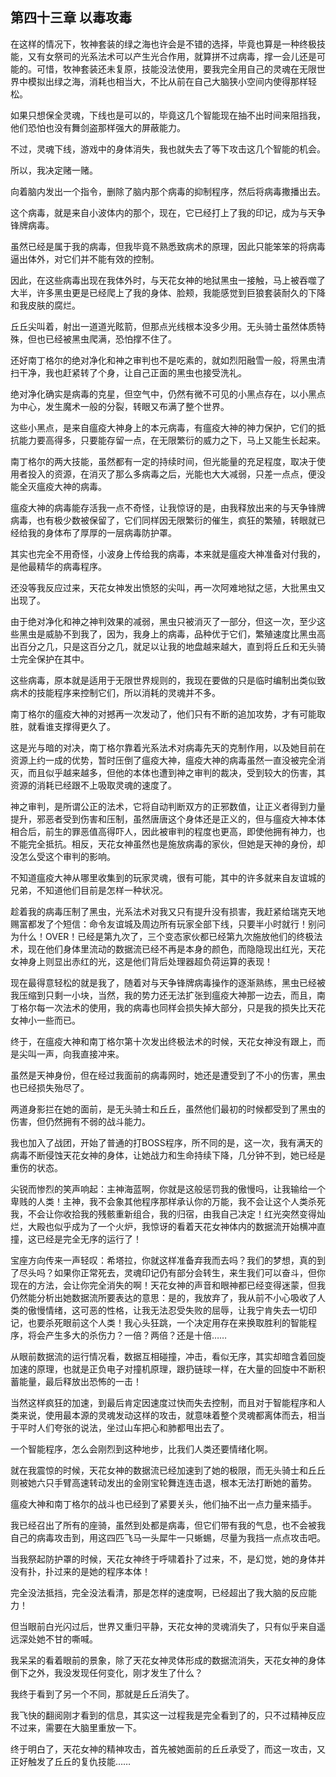 ## 第四十三章 以毒攻毒

在这样的情况下，牧神套装的绿之海也许会是不错的选择，毕竟也算是一种终极技能，又有女祭司的光系法术可以产生光合作用，就算拼不过病毒，撑一会儿还是可能的。可惜，牧神套装还未复原，技能没法使用，要我完全用自己的灵魂在无限世界中模拟出绿之海，消耗也相当大，不比从前在自己大脑狭小空间内使得那样轻松。

如果只想保全灵魂，下线也是可以的，毕竟这几个智能现在抽不出时间来阻挡我，他们恐怕也没有舞剑盗那样强大的屏蔽能力。

不过，灵魂下线，游戏中的身体消失，我也就失去了等下攻击这几个智能的机会。

所以，我决定赌一赌。

向着脑内发出一个指令，删除了脑内那个病毒的抑制程序，然后将病毒撒播出去。

这个病毒，就是来自小波体内的那个，现在，它已经打上了我的印记，成为与天争锋牌病毒。

虽然已经是属于我的病毒，但我毕竟不熟悉致病术的原理，因此只能笨笨的将病毒逼出体外，对它们并不能有效的控制。

因此，在这些病毒出现在我体外时，与天花女神的地狱黑虫一接触，马上被吞噬了大半，许多黑虫更是已经爬上了我的身体、脸颊，我能感觉到巨狼套装耐久的下降和我皮肤的腐烂。

丘丘尖叫着，射出一道道光眩箭，但那点光线根本没多少用。无头骑士虽然体质特殊，但也已经被黑虫爬满，恐怕撑不住了。

还好南丁格尔的绝对净化和神之审判也不是吃素的，就如烈阳融雪一般，将黑虫清扫干净，我也赶紧转了个身，让自己正面的黑虫也接受洗礼。

绝对净化确实是病毒的克星，但空气中，仍然有微不可见的小黑点存在，以小黑点为中心，发生魔术一般的分裂，转眼又布满了整个世界。

这些小黑点，是来自瘟疫大神身上的本元病毒，有瘟疫大神的神力保护，它们的抵抗能力要高得多，只要能存留一点，在无限繁衍的威力之下，马上又能生长起来。

南丁格尔的两大技能，虽然都有一定的持续时间，但光能量的充足程度，取决于使用者投入的资源，在消灭了那么多病毒之后，光能也大大减弱，只差一点点，便没能全灭瘟疫大神的病毒。

瘟疫大神的病毒能存活我一点不奇怪，让我惊讶的是，由我释放出来的与天争锋牌病毒，也有极少数被保留了，它们同样因无限繁衍的催生，疯狂的繁殖，转眼就已经给我的身体布了厚厚的一层病毒防护罩。

其实也完全不用奇怪，小波身上传给我的病毒，本来就是瘟疫大神准备对付我的，是他最精华的病毒程序。

还没等我反应过来，天花女神发出愤怒的尖叫，再一次阿难地狱之惩，大批黑虫又出现了。

由于绝对净化和神之神判效果的减弱，黑虫只被消灭了一部分，但这一次，至少这些黑虫是威胁不到我了，因为，我身上的病毒，品种优于它们，繁殖速度比黑虫高出百分之几，只是这百分之几，就足以让我的地盘越来越大，直到将丘丘和无头骑士完全保护在其中。

这些病毒，原本就是适用于无限世界规则的，我现在要做的只是临时编制出类似致病术的技能程序来控制它们，所以消耗的灵魂并不多。

南丁格尔的瘟疫大神的对撼再一次发动了，他们只有不断的追加攻势，才有可能取胜，就看谁支撑得更久了。

这是光与暗的对决，南丁格尔靠着光系法术对病毒先天的克制作用，以及她目前在资源上约一成的优势，暂时压倒了瘟疫大神，瘟疫大神的病毒虽然一直没被完全消灭，而且似乎越来越多，但他的本体也遭到神之审判的裁决，受到较大的伤害，其资源的消耗已经跟不上吸取灵魂的速度了。

神之审判，是所谓公正的法术，它将自动判断双方的正邪数值，让正义者得到力量提升，邪恶者受到伤害和压制，虽然唐唐这个身体还是正义的，但与瘟疫大神本体相合后，前生的罪恶值高得吓人，因此被审判的程度也更高，即使他拥有神力，也不能完全抵抗。相反，天花女神虽然也是施放病毒的家伙，但她是天神的身份，却没怎么受这个审判的影响。

不知道瘟疫大神从哪里收集到的玩家灵魂，很有可能，其中的许多就来自友谊城的兄弟，不知道他们目前是怎样一种状况。

趁着我的病毒压制了黑虫，光系法术对我又只有提升没有损害，我赶紧给瑞克天地赐富都发了个短信：命令友谊城及周边所有玩家全部下线，只要半小时就行！别问为什么！OVER！已经是第九次了，三个变态家伙都已经第九次施放他们的终极法术，现在他们身体里流动的数据流已经不再是本身的颜色，而隐隐现出红光，天花女神身上则显出赤红的光，这是他们背后处理器超负荷运算的表现！

现在最得意轻松的就是我了，随着对与天争锋牌病毒操作的逐渐熟练，黑虫已经被我压缩到只剩一小块，当然，我的势力还无法扩张到瘟疫大神那一边去，而且，南丁格尔每一次法术的使用，我的病毒也同样会损失掉大部分，只是我的损失比天花女神小一些而已。

终于，在瘟疫大神和南丁格尔第十次发出终极法术的时候，天花女神没有跟上，而是尖叫一声，向我直接冲来。

虽然是天神身份，但在经过我面前的病毒网时，她还是遭受到了不小的伤害，黑虫也已经损失殆尽了。

两道身影拦在她的面前，是无头骑士和丘丘，虽然他们最初的时候都受到了黑虫的伤害，但仍然拥有不弱的战斗能力。

我也加入了战团，开始了普通的打BOSS程序，所不同的是，这一次，我有满天的病毒不断侵蚀天花女神的身体，让她战力和生命持续下降，几分钟不到，她已经是重伤的状态。

尖锐而惨烈的笑声响起：主神海蓝啊，你就是这般惩罚我的傲慢吗，让我输给一个卑贱的人类！主神，我不会象其他程序那样承认你的万能，我不会让这个人类杀死我，不会让你收拾我的残骸重新组合，我的归宿，由我自己决定！红光突然变得灿烂，大殿也似乎成为了一个火炉，我惊讶的看着天花女神体内的数据流开始横冲直撞，这已经是完全无序的运行了！

宝座方向传来一声轻叹：希塔拉，你就这样准备弃我而去吗？我们的梦想，真的到了尽头吗？如果你正常死去，灵魂印记仍有部分会转生，来生我们可以奋斗，但你现在的方法，会让你完全消失的啊！天花女神的声音和眼神都已经变得迷蒙，但我仍然能分析出她数据流所要表达的意思：是的，我放弃了，我从前不小心吸收了人类的傲慢情绪，这可恶的性格，让我无法忍受失败的屈辱，让我宁肯失去一切印记，也要杀死眼前这个人类！我心头狂跳，一个决定用存在来换取胜利的智能程序，将会产生多大的杀伤力？一倍？两倍？还是十倍……

从眼前数据流的运行情况看，数据互相碰撞，冲击，看似无序，其实却暗含着回旋加速的原理，也就是正负电子对撞机原理，跟扔链球一样，在大量的回旋中不断积蓄能量，最后释放出恐怖的一击！

当然这样疯狂的加速，到最后肯定因速度过快而失去控制，而且对于智能程序和人类来说，使用最本源的灵魂发动这样的攻击，就意味着整个灵魂都离体而去，相当于平时人们夸张的说法，坐过山车把心和肺都甩出去了。

一个智能程序，怎么会刚烈到这种地步，比我们人类还要情绪化啊。

就在我震惊的时候，天花女神的数据流已经加速到了她的极限，而无头骑士和丘丘则被她六只手臂高速转动发出的金刚宝轮舞连连击退，根本无法打断她的蓄势。

瘟疫大神和南丁格尔的战斗也已经到了紧要关头，他们抽不出一点力量来插手。

我已经召出了所有的座骑，虽然到处都是病毒，但它们带有我的气息，也不会被我自己的病毒攻击到，用这四匹飞马一头犀牛一只蜥蜴，尽量为我挡一点点攻击吧。

当我祭起防护罩的时候，天花女神终于呼啸着扑了过来，不，是幻觉，她的身体并没有扑，扑过来的是她的程序本体！

完全没法抵挡，完全没法看清，那是怎样的速度啊，已经超出了我大脑的反应能力！

但当眼前白光闪过后，世界又重归平静，天花女神的灵魂消失了，只有似乎来自遥远深处她不甘的嘶喊。

我呆呆的看着眼前的景象，除了天花女神灵体形成的数据流消失，天花女神的身体倒下之外，我没发现任何变化，刚才发生了什么？

我终于看到了另一个不同，那就是丘丘消失了。

我飞快的翻阅刚才看到的信息，其实这一过程我是完全看到了的，只不过精神反应不过来，需要在大脑里重放一下。

终于明白了，天花女神的精神攻击，首先被她面前的丘丘承受了，而这一攻击，又正好触发了丘丘的复仇技能……

